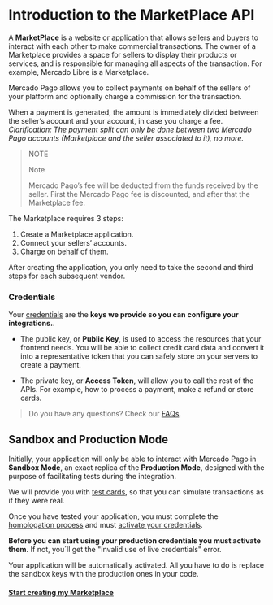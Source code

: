 # Introduction to the MarketPlace API

A **MarketPlace** is a website or application that allows sellers and buyers to interact with each other to make commercial transactions. The owner of a Marketplace provides a space for sellers to display their products or services, and is responsible for managing all aspects of the transaction. For example, Mercado Libre is a Marketplace.

Mercado Pago allows you to collect payments on behalf of the sellers of your platform and optionally charge a commission for the transaction.

When a payment is generated, the amount is immediately divided between the seller’s account and your account, in case you charge a fee.
_Clarification: The payment split can only be done between two Mercado Pago accounts (Marketplace and the seller associated to it), no more._

> NOTE
>
> Note
>
> Mercado Pago’s fee will be deducted from the funds received by the seller.
> First the Mercado Pago fee is discounted, and after that the Marketplace fee. 

The Marketplace requires 3 steps:

1. Create a Marketplace application.
2. Connect your sellers’ accounts.
3. Charge on behalf of them.

After creating the application, you only need to take the second and third steps for each subsequent vendor.

### Credentials

Your [credentials]([FAKER][CREDENTIALS][URL]) are the **keys we provide so you can configure your integrations.**. 

* The public key, or **Public Key**, is used to access the resources that your frontend needs. You will be able to collect credit card data and convert it into a representative token that you can safely store on your servers to create a payment.


* The private key, or **Access Token**, will allow you to call the rest of the APIs. For example, how to process a payment, make a refund or store cards.

> Do you have any questions? Check our [FAQs](https://www.mercadopago[FAKER][URL][DOMAIN]/developers/en/guides/resources/faqs/credentials).


## Sandbox and Production Mode

Initially, your application will only be able to interact with Mercado Pago in **Sandbox Mode**, an exact replica of the **Production Mode**, designed with the purpose of facilitating tests during the integration.

We will provide you with [test cards](https://www.mercadopago[FAKER][URL][DOMAIN]/developers/en/guides/online-payments/marketplace/checkout-pro/testing-marketplace), so that you can simulate transactions as if they were real.

Once you have tested your application, you must complete the [homologation process](https://www.mercadopago[FAKER][URL][DOMAIN]/developers/en/guides/online-payments/marketplace/checkout-api/goto-production) and must [activate your credentials]([FAKER][CREDENTIALS][URL]).

**Before you can start using your production credentials you must activate them.**
If not, you´ll get the "Invalid use of live credentials" error.

Your application will be automatically activated. All you have to do is replace the sandbox keys with the production ones in your code.


#### [Start creating my Marketplace](https://www.mercadopago[FAKER][URL][DOMAIN]/developers/en/guides/online-payments/marketplace/checkout-api/create-marketplace)
